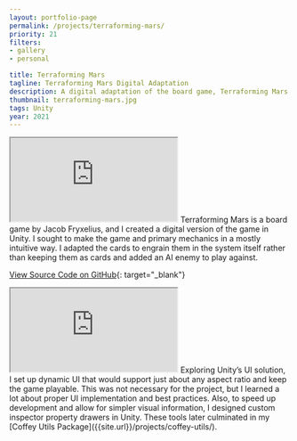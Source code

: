 ```yaml
---
layout: portfolio-page
permalink: /projects/terraforming-mars/
priority: 21
filters:
- gallery
- personal

title: Terraforming Mars
tagline: Terraforming Mars Digital Adaptation
description: A digital adaptation of the board game, Terraforming Mars.
thumbnail: terraforming-mars.jpg
tags: Unity
year: 2021
---
```


<iframe class="full aspect16-9" src="https://www.youtube.com/embed/sdNzyZh9RNU?autoplay=1&mute=1&loop=1&list=PLRNKKzTiLuHQa6ldwk-a0kdxk1QzkeKlO" allowfullscreen></iframe>
Terraforming Mars is a board game by Jacob Fryxelius, and I created a digital version of the game in Unity. I sought to make the game and primary mechanics in a mostly intuitive way. I adapted the cards to engrain them in the system itself rather than keeping them as cards and added an AI enemy to play against.

[View Source Code on GitHub](https://github.com/BrandonMCoffey/Terraforming-Mars){: target="_blank"}

<iframe class="full aspect16-9 gap03" src="https://www.youtube.com/embed/sdNzyZh9RNU?autoplay=1&mute=1&loop=1&list=PLRNKKzTiLuHRrln_7fP5MxTedDLeenmHG" allowfullscreen></iframe>
Exploring Unity’s UI solution, I set up dynamic UI that would support just about any aspect ratio and keep the game playable. This was not necessary for the project, but I learned a lot about proper UI implementation and best practices. Also, to speed up development and allow for simpler visual information, I designed custom inspector property drawers in Unity. These tools later culminated in my [Coffey Utils Package]({{site.url}}/projects/coffey-utils/).
